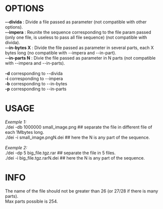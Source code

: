 # OPTIONS
**--divida** : Divide a file passed as parameter (not compatible with other options).<br/>
**--impera** : Reunite the sequence corresponding to the file param passed (only one file, is useless to pass all file sequence) (not compatible with divida).<br/>
**--in-bytes X** : Divide the file passed as parameter in several parts, each X bytes long (no compatible with --impera and --in-part).<br/>
**--in-parts N** : Divie the file passed as parameter in N parts (not compatible with --impera and --in-parts).<br/>
<br/>
**-d** corresponding to --divida<br/>
**-i** corresponding to --impera<br/>
**-b** corresponding to --in-bytes<br/>
**-p** corresponding to --in-parts<br/>

# USAGE
_Exemple 1:_ <br/>
./dei -db 1000000 small_image.png  ## separate the file in different file of each 1Mbytes long.<br/>
./dei -i small_image.pngN.dei      ## here the N is any part of the sequence.<br/>
<br/>
_Exemple 2:_ <br/>
./dei -dp 5 big_file.tgz.rar      ## separate the file in 5 files.<br/>
./dei -i big_file.tgz.rarN.dei    ## here the N is any part of the sequence.<br/>

# INFO
The name of the file should not be greater than 26 (or 27/28 if there is many parts).<br/>
Max parts possible is 254.
